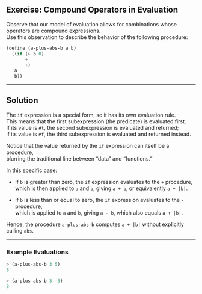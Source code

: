 ## Exercise: Compound Operators in Evaluation

Observe that our model of evaluation allows for combinations whose operators are compound expressions.  
Use this observation to describe the behavior of the following procedure:

```scheme
(define (a-plus-abs-b a b)
  ((if (> b 0)
       +
       -)
   a
   b))
```

---

## Solution

The `if` expression is a special form, so it has its own evaluation rule.  
This means that the first subexpression (the predicate) is evaluated first.  
If its value is `#t`, the second subexpression is evaluated and returned;  
if its value is `#f`, the third subexpression is evaluated and returned instead.

Notice that the value returned by the `if` expression can itself be a procedure,  
blurring the traditional line between “data” and “functions.”

In this specific case:

- If `b` is greater than zero, the `if` expression evaluates to the `+` procedure,  
  which is then applied to `a` and `b`, giving `a + b`, or equivalently `a + |b|`.  

- If `b` is less than or equal to zero, the `if` expression evaluates to the `-` procedure,  
  which is applied to `a` and `b`, giving `a - b`, which also equals `a + |b|`.  

Hence, the procedure `a-plus-abs-b` computes `a + |b|` without explicitly calling `abs`.

---

### Example Evaluations

```scheme
> (a-plus-abs-b 3 5)
8

> (a-plus-abs-b 3 -5)
8
```